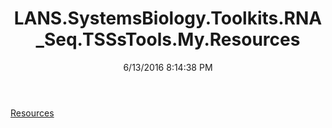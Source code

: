 ﻿---
title: LANS.SystemsBiology.Toolkits.RNA_Seq.TSSsTools.My.Resources
date: 6/13/2016 8:14:38 PM
---

[Resources](T-LANS.SystemsBiology.Toolkits.RNA_Seq.TSSsTools.My.Resources.Resources.html)
